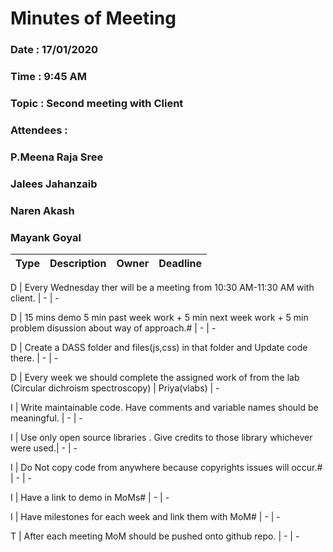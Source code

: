 # Minutes of Meeting

### Date : 17/01/2020
### Time : 9:45 AM
### Topic : Second meeting with Client
### Attendees :
### P.Meena Raja Sree  
### Jalees Jahanzaib
### Naren Akash
### Mayank Goyal

Type | Description | Owner | Deadline
---- | ---- | ---- | ----

D | Every Wednesday ther will be a meeting from 10:30 AM-11:30 AM with client. | - | -

D | 15 mins demo 5 min past week work + 5 min next week work + 5 min problem disussion about way of approach.# | - | -

D | Create a DASS folder and files(js,css) in that folder and Update code there. | - | -

D | Every week we should complete the assigned work of from the lab (Circular dichroism spectroscopy) |  Priya(vlabs)  | -

I | Write maintainable code. Have comments and variable names should be meaningful. | - | -

I | Use only open source libraries . Give credits to those library whichever were used.| - | -

I | Do Not copy code from anywhere because copyrights issues will occur.# | - | -

I | Have a link to demo in MoMs# | - | -

I | Have milestones for each week and link them with MoM# | - | -

T | After each meeting MoM should be pushed onto github repo. | - | -



